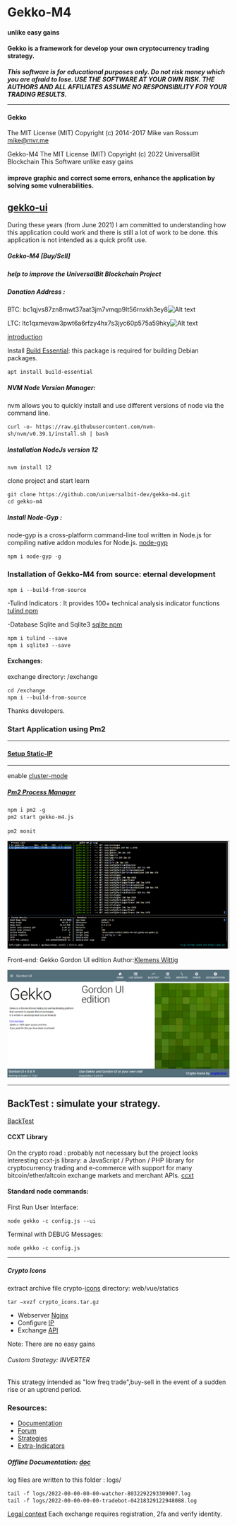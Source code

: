 # Gekko-M4
#### unlike easy gains
#### Gekko is a framework for develop your own cryptocurrency trading strategy.

***This software is for educational purposes only. Do not risk money which
you are afraid to lose. USE THE SOFTWARE AT YOUR OWN RISK. THE AUTHORS
AND ALL AFFILIATES ASSUME NO RESPONSIBILITY FOR YOUR TRADING RESULTS.***

-----

#### Gekko 
The MIT License (MIT) Copyright (c) 2014-2017 Mike van Rossum mike@mvr.me


Gekko-M4 The MIT License (MIT) Copyright (c) 2022 UniversalBit Blockchain This Software unlike easy gains
#### improve graphic and correct some errors, enhance the application by solving some vulnerabilities.
[gekko-ui](https://github.com/universalbit-dev/gekko-quasar-ui)
-----
During these years (from June 2021) I am committed to understanding how this application could work and there is still a lot of work to be done. this application is not intended as a quick profit use.


##### Gekko-M4 [Buy/Sell]
##### help to improve the UniversalBit Blockchain Project
##### Donation Address : 
BTC:
bc1qjvs87zn8mwt37aat3jm7vmqp9lt56rnxkh3ey8![Alt text](https://github.com/universalbit-dev/armadillium-gridbot/blob/main/cryptocurrency_icon/btc.svg "bitcoin-indicator")

LTC:
ltc1qxmevaw3pwt6a6rfzy4hx7s3jyc60p575a59hky![Alt text](https://github.com/universalbit-dev/armadillium-gridbot/blob/main/cryptocurrency_icon/ltc.svg "litecoin-indicator")

[introduction](https://universalbit.it/blockchain/gekko-m4/)


Install [Build Essential](https://packages.debian.org/bullseye/build-essential): 
this package is required for building Debian packages.

```
apt install build-essential
```

##### NVM Node Version Manager:
nvm allows you to quickly install and use different versions of node via the command line.
```
curl -o- https://raw.githubusercontent.com/nvm-sh/nvm/v0.39.1/install.sh | bash
```
##### Installation NodeJs version 12
```
nvm install 12
```

clone project and start learn
```
git clone https://github.com/universalbit-dev/gekko-m4.git
cd gekko-m4
```

##### Install Node-Gyp :
node-gyp is a cross-platform command-line tool written in Node.js for compiling native addon modules for Node.js. [node-gyp](https://www.npmjs.com/package/node-gyp)
```
npm i node-gyp -g

```
### Installation of Gekko-M4 from source: eternal development
```
npm i --build-from-source

```
-Tulind Indicators : It provides 100+ technical analysis indicator functions [tulind npm](https://www.npmjs.com/package/tulind)

-Database Sqlite and Sqlite3 [sqlite npm](https://www.npmjs.com/package/sqlite)
```
npm i tulind --save
npm i sqlite3 --save
```
#### Exchanges: 
exchange directory: /exchange
```
cd /exchange
npm i --build-from-source
```
Thanks developers.

### Start Application using Pm2
---

#### [Setup Static-IP](https://github.com/universalbit-dev/gekko-m4/blob/master/docs/ip.md)

---

enable [cluster-mode](https://pm2.keymetrics.io/docs/usage/cluster-mode/#cluster-mode)
##### [Pm2 Process Manager](https://www.npmjs.com/package/pm2)

```
npm i pm2 -g
pm2 start gekko-m4.js

pm2 monit
```
![Pm2 Monit](https://github.com/universalbit-dev/gekko-m4/blob/master/2022-12-13%2002-58-41-002.png)

Front-end:
Gekko Gordon UI edition  Author:[Klemens Wittig](https://github.com/H256/gekko-quasar-ui)

![Gekko-Gordon](https://github.com/universalbit-dev/gekko-m4/blob/master/2022-12-13%2002-57-57.png)

-----
## BackTest : simulate your strategy.

[BackTest](https://github.com/universalbit-dev/gekko-m4/tree/master/BACKTEST)

####  CCXT Library
On the crypto road : probably not necessary but the project looks interesting
ccxt-js library: a JavaScript / Python / PHP library for cryptocurrency trading and e-commerce with support for many bitcoin/ether/altcoin exchange markets and merchant APIs. [ccxt](https://github.com/universalbit-dev/ccxt/tree/master/doc)

#### Standard node commands:
First Run User Interface:
```
node gekko -c config.js --ui
```

Terminal with DEBUG Messages:
```
node gekko -c config.js
```
-----

##### Crypto Icons
extract archive file crypto-[icons](https://cryptoicons.net/icons.php)
directory: web/vue/statics
```
tar –xvzf crypto_icons.tar.gz
```

* Webserver [Nginx](https://github.com/universalbit-dev/gekko-m4/blob/master/docs/webserver.md)
* Configure [IP](https://universalbit.it:3000/universalbit-blockchain/Gekko-M4/src/master/docs/ip.md)
* Exchange  [API](https://universalbit.it:3000/universalbit-blockchain/Gekko-M4/src/master/docs/api.md)

Note:
There are no easy gains

###### Custom Strategy: INVERTER
This strategy intended as "low freq trade",buy-sell in the event of a sudden rise or an uptrend period.

### Resources:
* [Documentation](https://gekko.wizb.it/docs/installation/installing_gekko.html)
* [Forum](https://forum.gekko.wizb.it/)
* [Strategies](https://github.com/xFFFFF/Gekko-Strategies)
* [Extra-Indicators](https://github.com/Gab0/gekko-extra-indicators)

##### Offline Documentation: [doc](https://universalbit.it/blockchain/shared-files/1093/docs.tar.gz)


log files are written to this folder : logs/
```
tail -f logs/2022-00-00-00-00-watcher-8032292293309007.log
tail -f logs/2022-00-00-00-00-tradebot-04218329122948088.log
```

[Legal context](https://www.europarl.europa.eu/cmsdata/150761/TAX3%20Study%20on%20cryptocurrencies%20and%20blockchain.pdf)
Each exchange requires registration, 2fa and verify identity.


